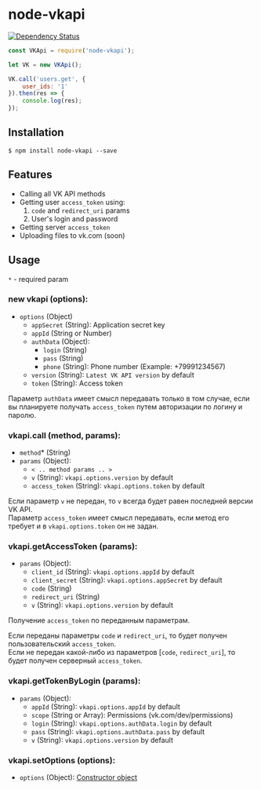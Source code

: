 # node-vkapi

[![Dependency Status](https://david-dm.org/olnaz/node-vkapi.svg)](https://david-dm.org/olnaz/node-vkapi)

```javascript
const VKApi = require('node-vkapi');

let VK = new VKApi();

VK.call('users.get', {
    user_ids: '1'
}).then(res => {
    console.log(res);
});
```

## Installation

    $ npm install node-vkapi --save
    
## Features

* Calling all VK API methods
* Getting user `access_token` using:
    1. `code` and `redirect_uri` params
    2. User's login and password
* Getting server `access_token`
* Uploading files to vk.com (soon)

## Usage

`*` - required param

### new vkapi (options):
* `options` (Object)
    * `appSecret` (String): Application secret key
    * `appId` (String or Number)
    * `authData` (Object):
        * `login` (String)
        * `pass` (String)
        * `phone` (String): Phone number (Example: +79991234567)
    * `version` (String): `Latest VK API version` by default
    * `token` (String): Access token

Параметр `authData` имеет смысл передавать только в том случае, если вы планируете получать `access_token` путем авторизации по логину и паролю.

### vkapi.call (method, params):
* `method`* (String)
* `params` (Object):
    * `< .. method params .. >`
    * `v` (String): `vkapi.options.version` by default
    * `access_token` (String): `vkapi.options.token` by default

Если параметр `v` не передан, то `v` всегда будет равен последней версии VK API.  
Параметр `access_token` имеет смысл передавать, если метод его требует и в `vkapi.options.token` он не задан. 

### vkapi.getAccessToken (params):
* `params` (Object):
    * `client_id` (String): `vkapi.options.appId` by default
    * `client_secret` (String): `vkapi.options.appSecret` by default
    * `code` (String)
    * `redirect_uri` (String)
    * `v` (String): `vkapi.options.version` by default

Получение `access_token` по переданным параметрам. 

Если переданы параметры `code` и `redirect_uri`, то будет получен пользовательский `access_token`.  
Если не передан какой-либо из параметров [`code`, `redirect_uri`], то будет получен серверный `access_token`.

### vkapi.getTokenByLogin (params):
* `params` (Object):
    * `appId` (String): `vkapi.options.appId` by default
    * `scope` (String or Array): Permissions (vk.com/dev/permissions)
    * `login` (String): `vkapi.options.authData.login` by default
    * `pass` (String): `vkapi.options.authData.pass` by default
    * `v` (String): `vkapi.options.version` by default

### vkapi.setOptions (options):
* `options` (Object): [Constructor object](#new-vkapi-options)
